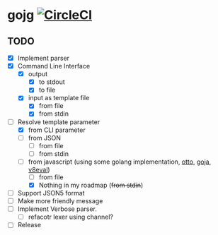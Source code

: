 # gojg [![CircleCI](https://circleci.com/gh/wreulicke/gojg.svg?style=svg)](https://circleci.com/gh/wreulicke/gojg)

## TODO

- [x] Implement parser
- [x] Command Line Interface
  - [x] output
    - [x] to stdout
    - [x] to file
  - [x] input as template file
    - [x] from file
    - [x] from stdin
- [ ] Resolve template parameter
  - [x] from CLI parameter
  - [ ] from JSON
    - [ ] from file
    - [ ] from stdin
  - [ ] from javascript (using some golang implementation, [otto](https://github.com/robertkrimen/otto), [goja](https://github.com/dop251/goja), [v8eval](https://github.com/sony/v8eval))
    - [ ] from file
    - [x] Nothing in my roadmap (~~from stdin~~)
- [ ] Support JSON5 format
- [ ] Make more friendly message
- [ ] Implement Verbose parser.
    - [ ] refacotr lexer using channel?
- [ ] Release